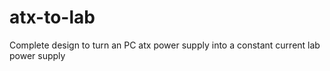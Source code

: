 # atx-to-lab
Complete design to turn an PC atx power supply into a constant current lab power supply
